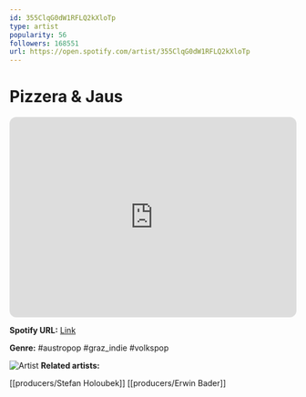 ```yaml
---
id: 355ClqG0dW1RFLQ2kXloTp
type: artist
popularity: 56
followers: 168551
url: https://open.spotify.com/artist/355ClqG0dW1RFLQ2kXloTp
---
```

# Pizzera & Jaus

<iframe style="border-radius:12px" src="https://open.spotify.com/embed/artist/355ClqG0dW1RFLQ2kXloTp" width="100%" height="352" frameBorder="0" allowfullscreen="" allow="autoplay; clipboard-write; encrypted-media; fullscreen; picture-in-picture" loading="lazy"></iframe>

**Spotify URL:** [Link](https://open.spotify.com/artist/355ClqG0dW1RFLQ2kXloTp)

**Genre:**  #austropop #graz_indie #volkspop

![Artist](https://i.scdn.co/image/ab6761610000e5eb6596a8e70f621baccb1d259c)
**Related artists:**

[[producers/Stefan Holoubek]]
[[producers/Erwin Bader]]
